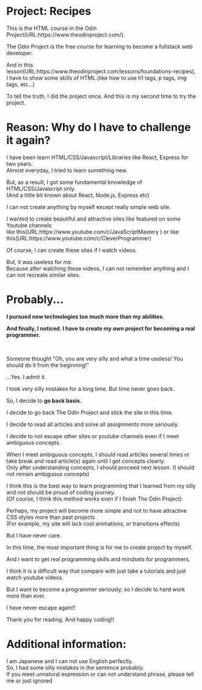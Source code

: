 <h1>Project: Recipes</h1>

<p>This is the HTML course in the Odin Project(URL:https://www.theodinproject.com/).</p>
<p>The Odin Project is the free course for learning to become a fullstack web developer.</p>
<p>And in this lesson(URL:https://www.theodinproject.com/lessons/foundations-recipes),<br>I have to show some skills of HTML.(like how to use h1 tags, p tags, img tags, etc...)</p>

<p>To tell the truth, I did the project once. And this is my second time to try the project.</p>

<h1>Reason: Why do I have to challenge it again?</h1>

<p>I have been learn HTML/CSS/Javascript/Libraries like React, Express for two years.<br>
Almost everyday, I tried to learn something new.</p>

<p>But, as a result, I got some fundamental knowledge of HTML/CSS/Javascript only.<br> (And a little bit known about React, Node.js, Express etc)</p>

<p>I can not create anything by myself except really simple web site.</p>
<p>I wanted to create beautiful and attractive sites like featured on some Youtube channels <br> 
like this(URL:https://www.youtube.com/c/JavaScriptMastery ) or like this(URL:https://www.youtube.com/c/CleverProgrammer)

<br>
<p>Of course, I can create these sites if I watch videos.</p>
<p>But, it was useless for me. <br> Because after watching these videos, I can not remember anything and I can not recreate similar sites.</p>

<h1>Probably...</h1>
<p><strong>I pursued new technologies too much more than my abilities.</strong></p>
<p><strong>And finally, I noticed. I have to create my own project for becoming a real programmer.</strong></p>
<br>
<p>Someone thought "Oh, you are very silly and what a time useless! You should do it from the beginning!"</p>
<p>...Yes. I admit it.</p>
<p>I took very silly mistakes for a long time. But time never goes back.</p>

<p>So, I decide to <strong> go back basis.</strong></p>

<p>I decide to go back The Odin Project and stick the site in this time.</p>
<p>I decide to read all articles and solve all assignments more seriously.</p>
<p>I decide to not escape other sites or youtube channels even if I meet ambiguous concepts.</p>

<p>When I meet ambiguous concepts, I should read articles several times or take break and read article(s) again until I get concepts clearly.<br>Only after understanding concepts, I should proceed next lesson. (I should not remain ambiguous concepts)</p>

<p>I think this is the best way to learn programming that I learned from my silly and not should be proud of coding journey.<br>
(Of course, I think this method works even if I finish The Odin Project)</p>

<p>Perhaps, my project will become more simple and not to have attractive CSS styles more than past projects<br>(For example, my site will lack cool animations, or transitions effects)<p>

<p>But I have never care.</p>

<p>In this time, the most important thing is for me to create project by myself.</p>
<p>And I want to get real programming skills and mindsets for programmers.</p>

<p>I think it is a difficult way that compare with just take a tutorials and just watch youtube videos.</p>
<p>But I want to become a programmer seriously, so I decide to hard work more than ever.</p>
<p>I have never escape again!!</p>

<p>Thank you for reading. And happy coding!!</p>

<h1>Additional information:</h1> 
<p>I am Japanese and I can not use English perfectly.<br>So, I had some silly mistakes in the sentence probably.<br> If you meet unnatural expression or can not understand phrase, please tell me or just ignored</p>
